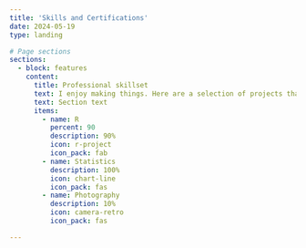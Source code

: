 ```yaml
---
title: 'Skills and Certifications'
date: 2024-05-19
type: landing

# Page sections
sections:
  - block: features
    content:
      title: Professional skillset
      text: I enjoy making things. Here are a selection of projects that I have worked on over the years.
      text: Section text
      items:
        - name: R
          percent: 90
          description: 90%
          icon: r-project
          icon_pack: fab
        - name: Statistics
          description: 100%
          icon: chart-line
          icon_pack: fas
        - name: Photography
          description: 10%
          icon: camera-retro
          icon_pack: fas

---
```

